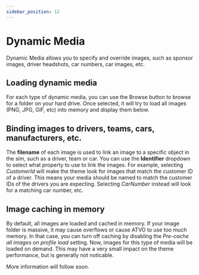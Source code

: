 ```yaml
---
sidebar_position: 12
---
```


# Dynamic Media

Dynamic Media allows you to specify and override images, such as sponsor images, driver headshots, car numbers, car images, etc.


## Loading dynamic media

For each type of dynamic media, you can use the Browse button to browse for a folder on your hard drive. Once selected, it will try to load all images (PNG, JPG, GIF, etc) into memory and display them below. 

## Binding images to drivers, teams, cars, manufacturers, etc.

The **filename** of each image is used to link an image to a specific object in the sim, such as a driver, team or car. You can use the **Identifier** dropdown to select what property to use to link the images. For example, selecting *CustomerId* will make the theme look for images that match the customer ID of a driver. This means your media should be named to match the customer IDs of the drivers you are expecting. Selecting *CarNumber* instead will look for a matching car number, etc.


## Image caching in memory
By default, all images are loaded and cached in memory. If your image folder is massive, it may cause overflows or cause ATVO to use too much memory. In that case, you can turn off caching by disabling the *Pre-cache all images on profile load* setting. Now, images for this type of media will be loaded on demand. This may have a very small impact on the theme performance, but is generally not noticable.


More information will follow soon.

